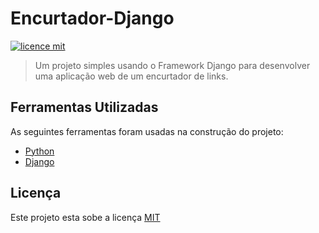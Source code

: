 # Encurtador-Django

[![licence mit](https://img.shields.io/badge/licence-MIT-blue)](LICENSE)

> Um projeto simples usando o Framework Django para desenvolver uma aplicação web de um encurtador de links.

## Ferramentas Utilizadas

As seguintes ferramentas foram usadas na construção do projeto:

- [Python](https://www.python.org/)
- [Django](https://www.djangoproject.com/)

## Licença

Este projeto esta sobe a licença [MIT](LICENSE)
